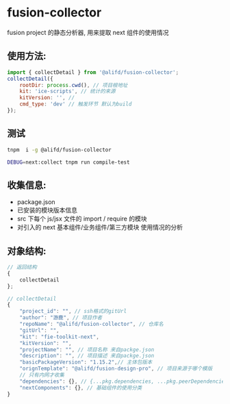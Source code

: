 # fusion-collector

fusion project 的静态分析器, 用来提取 next 组件的使用情况

## 使用方法: 

```js
import { collectDetail } from '@alifd/fusion-collector';
collectDetail({
    rootDir: process.cwd(), // 项目根地址
    kit: 'ice-scripts', // 统计的来源
    kitVersion: '', //
    cmd_type: 'dev' // 触发环节 默认为build
});

```

## 测试

```bash
tnpm  i -g @alifd/fusion-collector

DEBUG=next:collect tnpm run compile-test
```

## 收集信息:

- package.json
- 已安装的模块版本信息
- src 下每个 js/jsx 文件的 import / require 的模块
- 对引入的 next 基本组件/业务组件/第三方模块 使用情况的分析

## 对象结构: 

```js
// 返回结构
{
    collectDetail
};

// collectDetail
{
    "project_id": "", // ssh格式的gitUrl
    "author": "游鹿", // 项目作者
    "repoName": "@alifd/fusion-collector", // 仓库名
    "gitUrl": "",
    "kit": "fie-toolkit-next",
    "kitVersion": "",
    "projectName": "", // 项目名称 来自packge.json
    "description": "", // 项目描述 来自packge.json
    "basicPackageVersion": "1.15.2",// 主体包版本
    "orignTemplate": "@alifd/fusion-design-pro", // 项目来源于哪个模版
    // 只有内网才收集
    "dependencies": {}, // {...pkg.dependencies, ...pkg.peerDependencies }, 其中@alife/next, @alifd/next, @icedesign/base的版本数据需要来源于node_modules
    "nextComponents": {}, // 基础组件的使用分类
}
```

